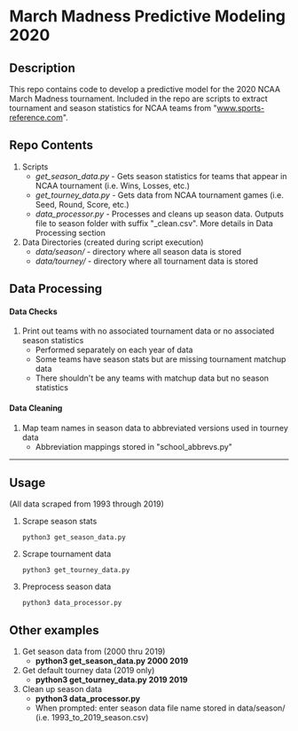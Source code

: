 # March Madness Predictive Modeling 2020

## Description
This repo contains code to develop a predictive model for the 2020 NCAA March Madness tournament. Included in the repo are scripts to extract tournament and season statistics for NCAA teams from "www.sports-reference.com".

## Repo Contents
1. Scripts
	* *get_season_data.py* - Gets season statistics for teams that appear in NCAA tournament (i.e. Wins, Losses, etc.)
	* *get_tourney_data.py* - Gets data from NCAA tournament games (i.e. Seed, Round, Score, etc.)
	* *data_processor.py* - Processes and cleans up season data. Outputs file to season folder with suffix "\_clean.csv". More details in Data Processing section
2. Data Directories (created during script execution)
	* *data/season/* - directory where all season data is stored
	* *data/tourney/* - directory where all tournament data is stored

## Data Processing
#### Data Checks
1. Print out teams with no associated tournament data or no associated season statistics
	* Performed separately on each year of data
	* Some teams have season stats but are missing tournament matchup data
	* There shouldn't be any teams with matchup data but no season statistics

#### Data Cleaning
1. Map team names in season data to abbreviated versions used in tourney data
	* Abbreviation mappings stored in "school\_abbrevs.py"

---

## Usage
(All data scraped from 1993 through 2019)

1. Scrape season stats

	`python3 get_season_data.py`

2. Scrape tournament data

	`python3 get_tourney_data.py`

3. Preprocess season data

	`python3 data_processor.py`

## Other examples
1. Get season data from (2000 thru 2019)
	* **python3 get_season_data.py 2000 2019**
2. Get default tourney data (2019 only)
	* **python3 get_tourney_data.py 2019 2019**
3. Clean up season data
	* **python3 data_processor.py**
	* When prompted: enter season data file name stored in data/season/ (i.e. 1993\_to\_2019\_season.csv)
